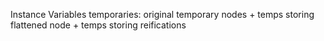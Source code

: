 Instance Variables
	temporaries:		<OrderedCollection> original temporary nodes + temps storing flattened node + temps storing reifications
